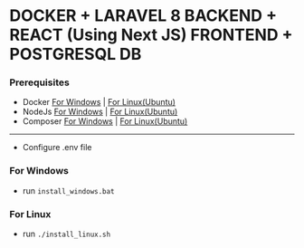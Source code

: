 # DOCKER + LARAVEL 8 BACKEND + REACT (Using Next JS) FRONTEND + POSTGRESQL DB

### Prerequisites
* Docker [For Windows](https://docs.docker.com/docker-for-windows/install/) | [For Linux(Ubuntu)](https://docs.docker.com/engine/install/ubuntu/)
* NodeJs [For Windows](https://nodejs.org/en/download/) | [For Linux(Ubuntu)](https://www.digitalocean.com/community/tutorials/how-to-install-node-js-on-ubuntu-18-04)
* Composer
[For Windows](https://getcomposer.org/download/) | [For Linux(Ubuntu)](https://www.ionos.com/community/hosting/php/install-and-use-php-composer-on-ubuntu-1604/)
---
- Configure .env file

### For Windows
- run `install_windows.bat`

### For Linux
- run `./install_linux.sh`
